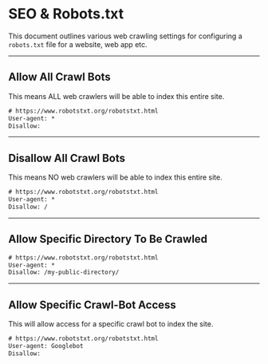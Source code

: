 # SEO & Robots.txt
This document outlines various web crawling settings for configuring a `robots.txt` file for a website, web app etc.


---

## Allow All Crawl Bots
This means ALL web crawlers will be able to index this entire site.

```txt
# https://www.robotstxt.org/robotstxt.html
User-agent: *
Disallow:
```

---

## Disallow All Crawl Bots
This means NO web crawlers will be able to index this entire site.

```txt
# https://www.robotstxt.org/robotstxt.html
User-agent: *
Disallow: /
```

---

## Allow Specific Directory To Be Crawled

```txt
# https://www.robotstxt.org/robotstxt.html
User-agent: *
Disallow: /my-public-directory/
```

---

## Allow Specific Crawl-Bot Access
This will allow access for a specific crawl bot to index the site.

```txt
# https://www.robotstxt.org/robotstxt.html
User-agent: Googlebot
Disallow: 
```
